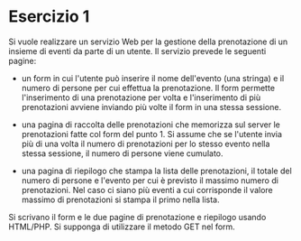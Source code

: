 # Esercizio 1

Si vuole realizzare un servizio Web per la gestione della prenotazione di un insieme di eventi da parte di un utente. Il servizio prevede le seguenti pagine:

* un form in cui l'utente può inserire il nome dell'evento (una stringa) e il numero di persone per cui effettua la prenotazione. Il form permette l'inserimento di una prenotazione per volta e l'inserimento di più prenotazioni avviene inviando più volte il form in una stessa sessione.
    
* una pagina di raccolta delle prenotazioni che memorizza sul server le prenotazioni fatte col form del punto 1. Si assume che se l'utente invia più di una volta il numero di prenotazioni per lo stesso evento nella stessa sessione, il numero di persone viene cumulato.
    
* una pagina di riepilogo che stampa la lista delle prenotazioni, il totale del numero di persone e l'evento per cui è previsto il massimo numero di prenotazioni. Nel caso ci siano più eventi a cui corrisponde il valore massimo di prenotazioni si stampa il primo nella lista.

Si scrivano il form e le due pagine di prenotazione e riepilogo usando HTML/PHP. Si supponga di utilizzare il metodo GET nel form.
